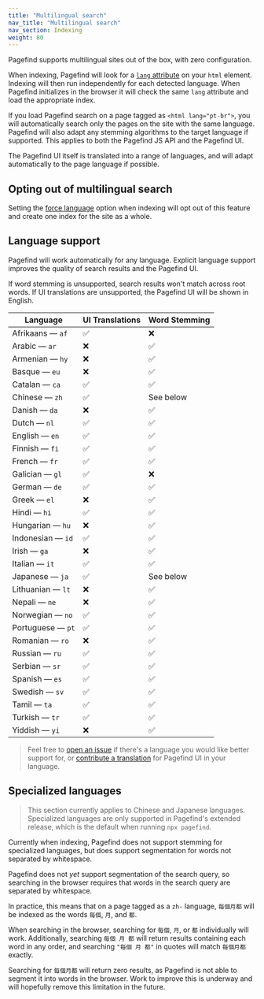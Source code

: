 ```yaml
---
title: "Multilingual search"
nav_title: "Multilingual search"
nav_section: Indexing
weight: 80
---
```


Pagefind supports multilingual sites out of the box, with zero configuration. 

When indexing, Pagefind will look for a [`lang` attribute](https://developer.mozilla.org/en-US/docs/Web/HTML/Global_attributes/lang) on your `html` element. Indexing will then run independently for each detected language. When Pagefind initializes in the browser it will check the same `lang` attribute and load the appropriate index.

If you load Pagefind search on a page tagged as `<html lang="pt-br">`, you will automatically search only the pages on the site with the same language. Pagefind will also adapt any stemming algorithms to the target language if supported. This applies to both the Pagefind JS API and the Pagefind UI.

The Pagefind UI itself is translated into a range of languages, and will adapt automatically to the page language if possible.

## Opting out of multilingual search

Setting the [force language](/docs/config-options/#force-language) option when indexing will opt out of this feature and create one index for the site as a whole.

## Language support

Pagefind will work automatically for any language. Explicit language support improves the quality of search results and the Pagefind UI.

If word stemming is unsupported, search results won't match across root words. If UI translations are unsupported, the Pagefind UI will be shown in English.

| Language          | UI Translations | Word Stemming |
|-------------------|-----------------|---------------|
| Afrikaans — `af`  | ✅               | ❌             |
| Arabic — `ar`     | ❌               | ✅             |
| Armenian — `hy`   | ❌               | ✅             |
| Basque — `eu`     | ❌               | ✅             |
| Catalan — `ca`    | ✅               | ✅             |
| Chinese — `zh`    | ✅               | See below     |
| Danish — `da`     | ❌               | ✅             |
| Dutch — `nl`      | ✅               | ✅             |
| English — `en`    | ✅               | ✅             |
| Finnish — `fi`    | ✅               | ✅             |
| French — `fr`     | ✅               | ✅             |
| Galician — `gl`   | ✅               | ❌             |
| German — `de`     | ✅               | ✅             |
| Greek — `el`      | ❌               | ✅             |
| Hindi — `hi`      | ✅               | ✅             |
| Hungarian — `hu`  | ❌               | ✅             |
| Indonesian — `id` | ✅               | ✅             |
| Irish — `ga`      | ❌               | ✅             |
| Italian — `it`    | ✅               | ✅             |
| Japanese — `ja`   | ✅               | See below     |
| Lithuanian — `lt` | ❌               | ✅             |
| Nepali — `ne`     | ❌               | ✅             |
| Norwegian — `no`  | ✅               | ✅             |
| Portuguese — `pt` | ✅               | ✅             |
| Romanian — `ro`   | ❌               | ✅             |
| Russian — `ru`    | ✅               | ✅             |
| Serbian — `sr`    | ✅               | ✅             |
| Spanish — `es`    | ✅               | ✅             |
| Swedish — `sv`    | ✅               | ✅             |
| Tamil — `ta`      | ✅               | ✅             |
| Turkish — `tr`    | ✅               | ✅             |
| Yiddish — `yi`    | ❌               | ✅             |

> Feel free to [open an issue](https://github.com/CloudCannon/pagefind/issues/new) if there's a language you would like better support for, or [contribute a translation](https://github.com/CloudCannon/pagefind/tree/main/pagefind_ui/translations) for Pagefind UI in your language.

## Specialized languages

> This section currently applies to Chinese and Japanese languages. Specialized languages are only supported in Pagefind's extended release, which is the default when running `npx pagefind`.

Currently when indexing, Pagefind does not support stemming for specialized languages, but does support segmentation for words not separated by whitespace.

Pagefind does not _yet_ support segmentation of the search query, so searching in the browser requires that words in the search query are separated by whitespace.

In practice, this means that on a page tagged as a `zh-` language, `每個月都` will be indexed as the words `每個`, `月`, and `都`. 

When searching in the browser, searching for `每個`, `月`, or `都` individually will work. Additionally, searching `每個 月 都` will return results containing each word in any order, and searching `"每個 月 都"` in quotes will match `每個月都` exactly.

Searching for `每個月都` will return zero results, as Pagefind is not able to segment it into words in the browser. Work to improve this is underway and will hopefully remove this limitation in the future.
